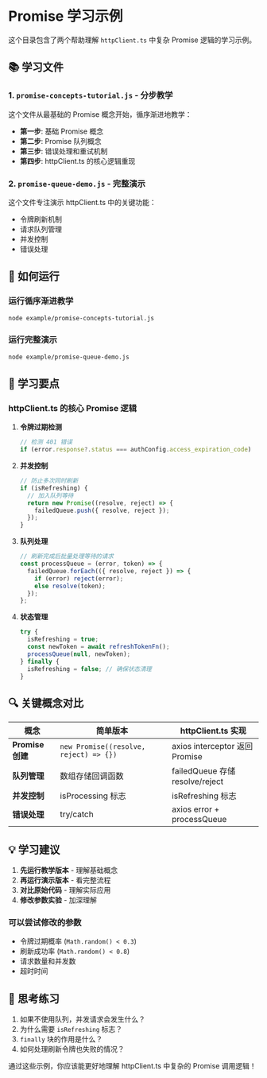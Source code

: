 # Promise 学习示例

这个目录包含了两个帮助理解 `httpClient.ts` 中复杂 Promise 逻辑的学习示例。

## 📚 学习文件

### 1. `promise-concepts-tutorial.js` - 分步教学
这个文件从最基础的 Promise 概念开始，循序渐进地教学：

- **第一步**: 基础 Promise 概念
- **第二步**: Promise 队列概念  
- **第三步**: 错误处理和重试机制
- **第四步**: httpClient.ts 的核心逻辑重现

### 2. `promise-queue-demo.js` - 完整演示
这个文件专注演示 httpClient.ts 中的关键功能：

- 令牌刷新机制
- 请求队列管理
- 并发控制
- 错误处理

## 🚀 如何运行

### 运行循序渐进教学
```bash
node example/promise-concepts-tutorial.js
```

### 运行完整演示
```bash
node example/promise-queue-demo.js
```

## 🎯 学习要点

### httpClient.ts 的核心 Promise 逻辑

1. **令牌过期检测**
   ```javascript
   // 检测 401 错误
   if (error.response?.status === authConfig.access_expiration_code)
   ```

2. **并发控制**
   ```javascript
   // 防止多次同时刷新
   if (isRefreshing) {
     // 加入队列等待
     return new Promise((resolve, reject) => {
       failedQueue.push({ resolve, reject });
     });
   }
   ```

3. **队列处理**
   ```javascript
   // 刷新完成后批量处理等待的请求
   const processQueue = (error, token) => {
     failedQueue.forEach(({ resolve, reject }) => {
       if (error) reject(error);
       else resolve(token);
     });
   };
   ```

4. **状态管理**
   ```javascript
   try {
     isRefreshing = true;
     const newToken = await refreshTokenFn();
     processQueue(null, newToken);
   } finally {
     isRefreshing = false; // 确保状态清理
   }
   ```

## 🔍 关键概念对比

| 概念 | 简单版本 | httpClient.ts 实现 |
|------|----------|-------------------|
| **Promise 创建** | `new Promise((resolve, reject) => {})` | axios interceptor 返回 Promise |
| **队列管理** | 数组存储回调函数 | failedQueue 存储 resolve/reject |
| **并发控制** | isProcessing 标志 | isRefreshing 标志 |
| **错误处理** | try/catch | axios error + processQueue |

## 💡 学习建议

1. **先运行教学版本** - 理解基础概念
2. **再运行演示版本** - 看完整流程
3. **对比原始代码** - 理解实际应用
4. **修改参数实验** - 加深理解

### 可以尝试修改的参数

- 令牌过期概率 (`Math.random() < 0.3`)
- 刷新成功率 (`Math.random() < 0.8`) 
- 请求数量和并发数
- 超时时间

## 🤔 思考练习

1. 如果不使用队列，并发请求会发生什么？
2. 为什么需要 `isRefreshing` 标志？
3. `finally` 块的作用是什么？
4. 如何处理刷新令牌也失败的情况？

通过这些示例，你应该能更好地理解 httpClient.ts 中复杂的 Promise 调用逻辑！ 